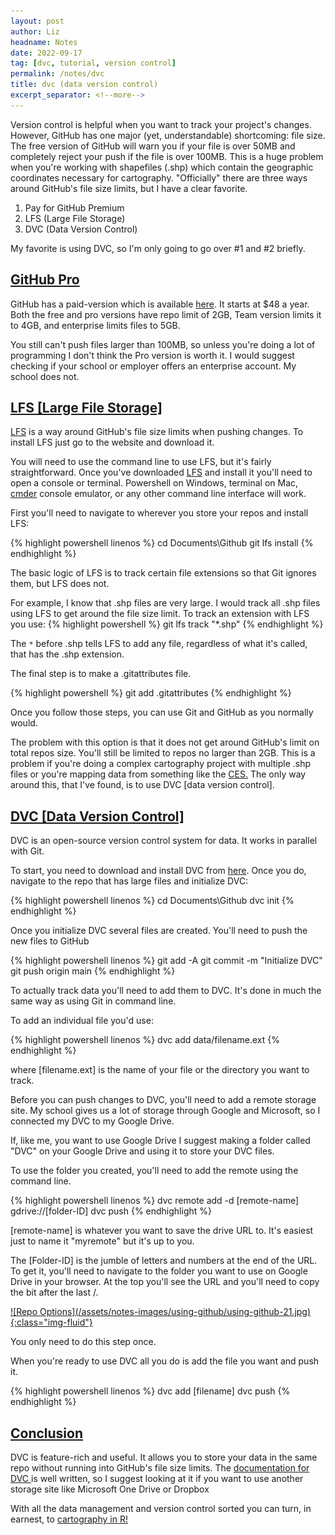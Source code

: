 ```yaml
---
layout: post
author: Liz
headname: Notes
date: 2022-09-17
tag: [dvc, tutorial, version control]
permalink: /notes/dvc
title: dvc (data version control)
excerpt_separator: <!--more-->
---
```


Version control is helpful when you want to track your project's changes. However, GitHub has one major (yet, understandable) shortcoming: file size. The free version of GitHub will warn you if your file is over 50MB and completely reject your push if the file is over 100MB. This is a huge problem when you're working with shapefiles (.shp) which contain the geographic coordinates necessary for cartography. "Officially" there are three ways around GitHub's file size limits, but I have a clear favorite.

<!--more-->
<ol><li>Pay for GitHub Premium </li>
<li>LFS (Large File Storage) </li>
<li> DVC (Data Version Control) </li></ol>

My favorite is using DVC, so I'm only going to go over #1 and #2 briefly. 

<h2><u>GitHub Pro</u></h2>
GitHub has a paid-version which is available <a href="https://github.com/pricing">here</a>. It starts at $48 a year. Both the free and pro versions have repo limit of 2GB, Team version limits it to 4GB, and enterprise limits files to 5GB.

You still can't push files larger than 100MB, so unless you're doing a lot of programming I don't think the Pro version is worth it. I would suggest checking if your school or employer offers an enterprise account. My school does not.

<h2><u>LFS [Large File Storage]</u></h2>
<a href="https://git-lfs.github.com/">LFS</a> is a way around GitHub's file size limits when pushing changes. To install LFS just go to the website and download it. 

You will need to use the command line to use LFS, but it's fairly straightforward. Once you've downloaded <a href="https://git-lfs.github.com/">LFS</a> and install it you'll need to open a console or terminal. Powershell on Windows, terminal on Mac, <a href="https://cmder.app">cmder</a> console emulator, or any other command line interface will work.

First you'll need to navigate to wherever you store your repos and install LFS:

{% highlight powershell linenos %}
    cd Documents\Github
    git lfs install
{% endhighlight %}

The basic logic of LFS is to track certain file extensions so that Git ignores them, but LFS does not. 

For example, I know that .shp files are very large. I would track all .shp files using LFS to get around the file size limit. To track an extension with LFS you use:
{% highlight powershell %}
    git lfs track "*.shp"
{% endhighlight %}

The <code>*</code> before .shp tells LFS to add any file, regardless of what it's called, that has the .shp extension.

The final step is to make a .gitattributes file.

{% highlight powershell %}
    git add .gitattributes
{% endhighlight %}

Once you follow those steps, you can use Git and GitHub as you normally would.

The problem with this option is that it does not get around GitHub's limit on total repos size. You'll still be limited to repos no larger than 2GB. This is a problem if you're doing a complex cartography project with multiple .shp files or you're mapping data from something like the <a href="https://cces.gov.harvard.edu/explore">CES.</a> The only way around this, that I've found, is to use DVC [data version control].

<h2><u>DVC [Data Version Control]</u></h2>
DVC is an open-source version control system for data. It works in parallel with Git. 

To start, you need to download and install DVC from <a href="https://dvc.org/">here</a>. Once you do, navigate to the repo that has large files and initialize DVC:

{% highlight powershell linenos %}
    cd Documents\Github
    dvc init
{% endhighlight %}

Once you initialize DVC several files are created. You'll need to push the new files to GitHub

{% highlight powershell linenos %}
    git add -A
    git commit -m "Initialize DVC"
    git push origin main
{% endhighlight %}

To actually track data you'll need to add them to DVC. It's done in much the same way as using Git in command line.

To add an individual file you'd use:

{% highlight powershell linenos %}
    dvc add data/filename.ext
{% endhighlight %}

where [filename.ext] is the name of your file or the directory you want to track. 

Before you can push changes to DVC, you'll need to add a remote storage site. My school gives us a lot of storage through Google and Microsoft, so I connected my DVC to my Google Drive. 

If, like me, you want to use Google Drive I suggest making a folder called "DVC" on your Google Drive and using it to store your DVC files. 

To use the folder you created, you'll need to add the remote using the command line.

{% highlight powershell linenos %}
    dvc remote add -d [remote-name] gdrive://[folder-ID]
    dvc push
{% endhighlight %}

[remote-name] is whatever you want to save the drive URL to. It's easiest just to name it "myremote" but it's up to you. 

The [Folder-ID] is the jumble of letters and numbers at the end of the URL. To get it, you'll need to navigate to the folder you want to use on Google Drive in your browser. At the top you'll see the URL and you'll need to copy the bit after the last /.

<a href="/assets/notes-images/using-github/using-github-21.jpg">
![Repo Options](/assets/notes-images/using-github/using-github-21.jpg){:class="img-fluid"}</a>

You only need to do this step once.

When you're ready to use DVC all you do is add the file you want and push it. 

{% highlight powershell linenos %}
    dvc add [filename]
    dvc push
{% endhighlight %}

<h2><u>Conclusion</u></h2>
DVC is feature-rich and useful. It allows you to store your data in the same repo without running into GitHub's file size limits. The <a href="https://dvc.org/doc/start/data-management"> documentation for DVC </a>is well written, so I suggest looking at it if you want to use another storage site like Microsoft One Drive or Dropbox

With all the data management and version control sorted you can turn, in earnest, to <a href="https://liz-muehlmann.github.io/notes/cartography-part-one">cartography in R!</a>
